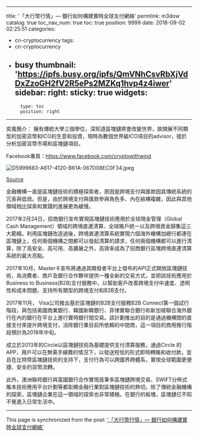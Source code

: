 
---
title: '「大行幣行情」— 銀行如何構建實時全球支付網絡'
permlink: m3dow
catalog: true
toc_nav_num: true
toc: true
position: 9999
date: 2018-09-02 02:25:51
categories:
- cn-cryptocurrency
tags:
- cn-cryptocurrency
- busy
thumbnail: 'https://ipfs.busy.org/ipfs/QmVNhCsvRbXjVdDxZzoGH2fV2R5ePs2MZKq1hvp4z4iwer'
sidebar:
    right:
        sticky: true
widgets:
    -
        type: toc
        position: right
---



奕風簡介：
擁有傳統大學三個學位，深知道區塊鏈將會改變世界，故開展不同類型的加密貨幣和ICO的生意和投資，現時為數個世界級ICO項目的advisor，擅於分析加密貨幣市場和區塊鏈項目。

Facebook專頁：https://www.facebook.com/cryptowithwind



![D5999663-A617-4120-B61A-067D08EC0F34.jpeg](https://ipfs.busy.org/ipfs/QmVNhCsvRbXjVdDxZzoGH2fV2R5ePs2MZKq1hvp4z4iwer)


[Source](https://www.marshallstrategy.com/how-would-you-define-your-relationship-with-a-bank/)
 
金融機構一直是區塊鏈技術的積極探索者，原因是跨境支付與匯款因其傳統系統的冗長與低效。但是，由於跨境支付與匯款參與角色多、內在結構複雜，因此與其他領域相比探索和實踐的進展更為緩慢。
 
2017年2月24日，招商銀行宣布實現區塊鏈技術應用於全球現金管理（Global Cash Management）領域的跨境直連清算、全球賬戶統一以及跨境資金歸集這三大範疇。利用區塊鏈改造過後，跨境直連清算系統實現六個海外機構加總行都連在區塊鏈上，任何兩個機構之間都可以發起清算的請求，任何兩個機構都可以進行清算，除了高安全、高可用、高擴展之外，高效率成為了招商銀行區塊跨境直連清算系統的最大亮點。
 
2017年10月，Master卡宣布將通過其開發者平台上發布的API正式開放區塊鏈技術，為消費者、商戶及銀行合作夥伴提供一種全新的交易方式，並把該技術應用於Business to Business(B2B)支付服務中，以幫助客戶改善跨境支付中速度、透明性和成本問題，支持所有類型的跨境支付和B2B支付。
 
2017年11月， Visa公司推出基於區塊鏈的B2B支付服務B2B Connect第一個試行階段，與包括美國商業銀行、韓國新韓銀行、菲律賓聯合銀行和新加坡聯合海外銀行在內的銀行在平台上進行實時銀行間交易。該計劃推出的目的是通過機構間的直接支付來提升跨境支付，消除銀行業目前所依賴的中間商，這一項目的商用推行階段預計為2018年中旬。
 
成立於2013年的Circle以區塊鏈技術為基礎提供支付清算服務，通過Circle 的APP，用戶可以在無需手續費的情況下，以發送短信的形式即時轉賬和收付款，並且在比特幣區塊鏈技術的支持下，支付行為可以跨國界跨體系，實現全球範圍更便捷、安全的貨幣流轉。
 
此外，澳洲聯邦銀行與富國銀行合作實現首筆多區塊鏈跨境交易、SWIFT分佈式賬本技術應用平台計劃等都彰顯金融行業對區塊鏈技術的熱切。除了傳統金融機構的探索，區塊鏈企業在這一領域的探索也非常積極。在銀行的板塊，區塊鏈已不知不覺進入日常生活中。
 

- - -

This page is synchronized from the post: ['「大行幣行情」— 銀行如何構建實時全球支付網絡'](https://steemit.com/@htliao/m3dow)
